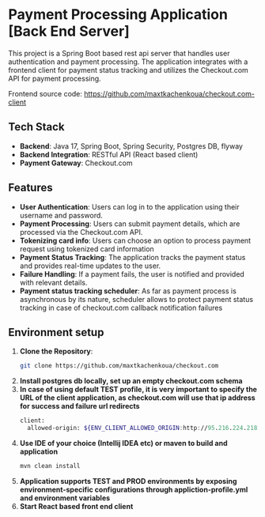 # Payment Processing Application [Back End Server]

This project is a Spring Boot based rest api server that handles user authentication and payment processing. The
application integrates with a frontend client for payment status tracking and utilizes the Checkout.com API for payment
processing.

Frontend source code: https://github.com/maxtkachenkoua/checkout.com-client

## Tech Stack

- **Backend**: Java 17, Spring Boot, Spring Security, Postgres DB, flyway
- **Backend Integration**: RESTful API (React based client)
- **Payment Gateway**: Checkout.com

## Features

- **User Authentication**: Users can log in to the application using their username and password.
- **Payment Processing**: Users can submit payment details, which are processed via the Checkout.com API.
- **Tokenizing card info**: Users can choose an option to process payment request using tokenized card information
- **Payment Status Tracking**: The application tracks the payment status and provides real-time updates to the user.
- **Failure Handling**: If a payment fails, the user is notified and provided with relevant details.
- **Payment status tracking scheduler**: As far as payment process is asynchronous by its nature, scheduler allows to
  protect payment status tracking in case of checkout.com callback notification failures

## Environment setup

1. **Clone the Repository**:
   ```bash
   git clone https://github.com/maxtkachenkoua/checkout.com
2. **Install postgres db locally, set up an empty checkout.com schema**
3. **In case of using default TEST profile, it is very important to specify the URL of the client application, as checkout.com will use that ip address for success and failure url redirects**
   ```bash
   client:
     allowed-origin: ${ENV_CLIENT_ALLOWED_ORIGIN:http://95.216.224.218:3000}
4. **Use IDE of your choice (Intellij IDEA etc) or maven to build and application**
   ```bash
   mvn clean install
5. **Application supports TEST and PROD environments by exposing environment-specific configurations through
   appliction-profile.yml and environment variables**
6. **Start React based front end client**


